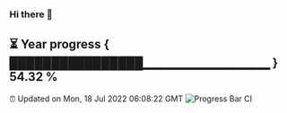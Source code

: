 ### Hi there 👋
⏳ Year progress { ████████████████▁▁▁▁▁▁▁▁▁▁▁▁▁▁ } 54.32 %
---
⏰ Updated on Mon, 18 Jul 2022 06:08:22 GMT
![Progress Bar CI](https://github.com/Moyi321/Moyi321/workflows/Progress%20Bar%20CI/badge.svg)
